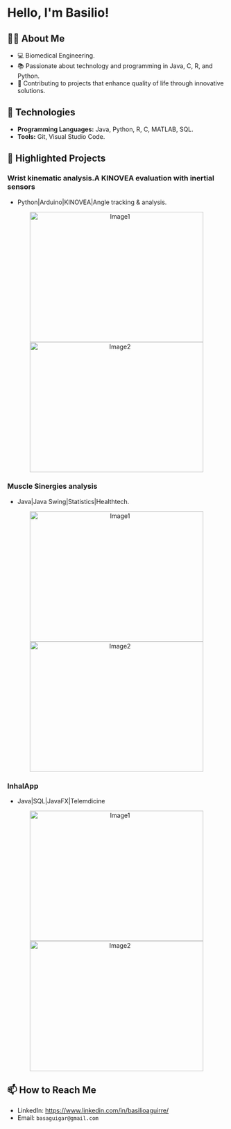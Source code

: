 # Hello, I'm Basilio! 

## 👨‍💻 About Me
- 💻 Biomedical Engineering.
- 📚 Passionate about technology and programming in Java, C, R, and Python.
- 🚀 Contributing to projects that enhance quality of life through innovative solutions.

## 🔧 Technologies
- **Programming Languages:** Java, Python, R, C, MATLAB, SQL.
- **Tools:** Git, Visual Studio Code.

## 🌟 Highlighted Projects
### **Wrist kinematic analysis.A KINOVEA evaluation with inertial sensors**
  - Python|Arduino|KINOVEA|Angle tracking & analysis.
<p align="center">
  <img src="https://github.com/user-attachments/assets/8b061851-112b-494a-a876-040c939aa92e" alt="Image1" width="400" height="300"/>
  <img src="https://github.com/user-attachments/assets/16dd1849-fbba-4b1d-9b0a-cefbf2c07476" alt="Image2" width="400" height="300"/>
</p>

### **Muscle Sinergies analysis**
  - Java|Java Swing|Statistics|Healthtech.
<p align="center">
  <img src="https://github.com/user-attachments/assets/b8ce7de5-8ddf-482a-bf8b-f13718439f46" alt="Image1" width="400" height="300"/>
  <img src="https://github.com/user-attachments/assets/ded19350-c1ef-49a5-9cb6-7b8ebf1df81a" alt="Image2" width="400" height="300"/>
</p>

### **InhalApp**
  - Java|SQL|JavaFX|Telemdicine
  <p align="center">
    <img src="https://github.com/user-attachments/assets/661d66a4-4645-4d7b-8ea7-07c3ca680e85" alt="Image1" width="400" height="300"/>
    <img src="https://github.com/user-attachments/assets/f0ac01c1-a122-4406-a6ca-c94ee22da32d" alt="Image2" width="400" height="300"/>
  </p>

## 📫 How to Reach Me
- LinkedIn: https://www.linkedin.com/in/basilioaguirre/
- Email: `basaguigar@gmail.com`

